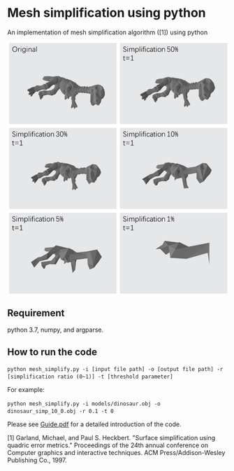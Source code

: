 # Mesh simplification using python
An implementation of mesh simplification algorithm ([1]) using python

![dinosaur](sample_img.png)

## Requirement
python 3.7, numpy, and argparse.

## How to run the code
```python mesh_simplify.py -i [input file path] -o [output file path] -r [simplification ratio (0~1)] -t [threshold parameter]```

For example:

```python mesh_simplify.py -i models/dinosaur.obj -o dinosaur_simp_10_0.obj -r 0.1 -t 0```

Please see [Guide.pdf](Guide.pdf) for a detailed introduction of the code.

[1] Garland, Michael, and Paul S. Heckbert. "Surface simplification using quadric error metrics." Proceedings of the 24th annual conference on Computer graphics and interactive techniques. ACM Press/Addison-Wesley Publishing Co., 1997.
